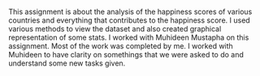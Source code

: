 This assignment is about the analysis of the happiness scores of various countries and everything that contributes to the happiness score. I used various methods to view the dataset and also created graphical representation of some stats. I worked with Muhideen Mustapha on this assignment. Most of the work was completed by me. I worked with Muhideen to have clarity on somethings that we were asked to do and understand some new tasks given.
